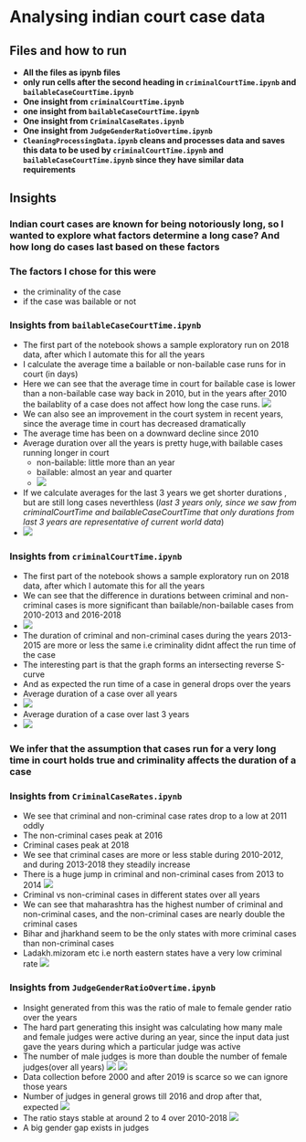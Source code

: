 # **Analysing indian court case data**

## **Files and how to run**
- **All the files as ipynb files**
- **only run cells after the second heading in `criminalCourtTime.ipynb` and `bailableCaseCourtTime.ipynb`**
- **One insight from `criminalCourtTime.ipynb`** 
- **one insight from `bailableCaseCourtTime.ipynb`**
- **One insight from `CriminalCaseRates.ipynb`**
- **One insight from `JudgeGenderRatioOvertime.ipynb`**
- **`CleaningProcessingData.ipynb` cleans and processes data and saves this data to be used by `criminalCourtTime.ipynb` and `bailableCaseCourtTime.ipynb` since they have similar data requirements**

## **Insights**

### **Indian court cases are known for being notoriously long, so I wanted to explore what factors determine a long case? And how long do cases last based on these factors**

### **The factors I chose for this were** 
- the criminality of the case
- if the case was bailable or not

### **Insights from `bailableCaseCourtTime.ipynb`**
- The first part of the notebook shows a sample exploratory run on 2018 data, after which I automate this for all the years
- I calculate the average time a bailable or non-bailable case runs for in court (in days)
- Here we can see that the average time in court for bailable case is lower than a non-bailable case way back in 2010, but in the years after 2010 the bailablity of a case does not affect how long the case runs.
![](/a.png)
- We can also see an improvement in the court system in recent years, since the average time in court has decreased dramatically
- The average time has been on a downward decline since 2010
- Average duration over all the years is pretty huge,with bailable cases running longer in court 
    - non-bailable: little more than an year
    - bailable: almost an year and quarter
    - ![](/b.png)
- If we calculate averages for the last 3 years we get shorter durations , but are still long cases neverthless
(_last 3 years only, since we saw from criminalCourtTime and bailableCaseCourtTime that
only durations from last 3 years are representative of current world data_)
- ![](/c.png)

### **Insights from `criminalCourtTime.ipynb`**
- The first part of the notebook shows a sample exploratory run on 2018 data, after which I automate this for all the years
- We can see that the difference in durations between criminal and non-criminal cases is more significant than bailable/non-bailable cases from 2010-2013 and 2016-2018
- ![](/d.png)
- The duration of criminal and non-criminal cases during the years 2013-2015 are more or less the same i.e criminality didnt affect the run time of the case
- The interesting part is that the graph forms an intersecting reverse S-curve
- And as expected the run time of a case in general drops over the years
- Average duration of a case over all years
- ![](/e.png)
- Average duration of a case over last 3 years
- ![](/f.png)

### **We infer that the assumption that cases run for a very long time in court holds true and criminality affects the duration of a case**

### **Insights from `CriminalCaseRates.ipynb`**
- We see that criminal and non-criminal case rates drop to a low at 2011 oddly
- The non-criminal cases peak at 2016
- Criminal cases peak at 2018
- We see that criminal cases are more or less stable during 2010-2012, and during 2013-2018 they steadily increase
- There is a huge jump in criminal and non-criminal cases from 2013 to 2014
![](/k.png)
- Criminal vs non-criminal cases in different states over all years
- We can see that maharashtra has the highest number of criminal and non-criminal cases, and the non-criminal cases are nearly double the criminal cases
- Bihar and jharkhand seem to be the only states with more criminal cases than non-criminal cases
- Ladakh.mizoram etc i.e north eastern states have a very low criminal rate
![](/l.png)


### **Insights from `JudgeGenderRatioOvertime.ipynb`**
- Insight generated from this was the ratio of male to female gender ratio over the years
- The hard part generating this insight was calculating how many male and female judges were active during an year, since the input data just gave the years during which a particular judge was active
- The number of male judges is more than double the number of female judges(over all years)
![](/g.png)
![](/h.png)
- Data collection before 2000 and after 2019 is scarce so we can ignore those years
- Number of judges in general grows till 2016 and drop after that, expected
![](/i.png)
- The ratio stays stable at around 2 to 4 over 2010-2018 
![](/j.png)
- A big gender gap exists in judges



